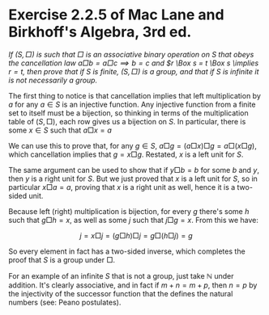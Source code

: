 # Exercise 2.2.5 of Mac Lane and Birkhoff's Algebra, 3rd ed.

*If $(S, \Box)$ is such that $\Box$ is an associative binary operation on $S$ that obeys the cancellation law $a \Box b = a \Box c \implies b = c$ and $r \Box s = t \Box s \implies $r = t$, then prove that if $S$ is finite, $(S, \Box)$ is a group, and that if $S$ is infinite it is not necessarily a group.*

The first thing to notice is that cancellation implies that left multiplication by $a$ for any $a \in S$ is an injective function. Any injective function from a finite set to itself must be a bijection, so thinking in terms of the multiplication table of $(S, \Box)$, each row gives us a bijection on $S$. In particular, there is some $x \in S$ such that $a \Box x = a$

We can use this to prove that, for any $g \in S$, $a \Box g = (a \Box x) \Box g = a \Box (x \Box g)$, which cancellation implies that $g = x \Box g$. Restated, $x$ is a left unit for $S$.

The same argument can be used to show that if $y \Box b = b$ for some $b$ and $y$, then $y$ is a right unit for $S$. But we just proved that $x$ is a left unit for $S$, so in particular $x \Box a = a$, proving that $x$ is a right unit as well, hence it is a two-sided unit.

Because left (right) multiplication is bijection, for every $g$ there's some $h$ such that $g \Box h = x$, as well as some $j$ such that $j \Box g = x$. From this we have:

$$j = x \Box j = (g \Box h) \Box j = g \Box (h \Box j) = g$$

So every element in fact has a two-sided inverse, which completes the proof that $S$ is a group under $\Box$.

For an example of an infinite $S$ that is not a group, just take $\mathbb{N}$ under addition. It's clearly associative, and in fact if $m + n = m + p$, then $n = p$ by the injectivity of the successor function that the defines the natural numbers (see: Peano postulates).
